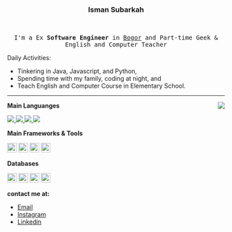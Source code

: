 <div align="center">
<h3>Isman Subarkah</h3>
  <br>
  <samp>
   <p>
      I'm a Ex <strong>Software Engineer</strong> in <a href="https://www.google.com/maps/d/embed?mid=1CZQU30NT8s-6K5Ko8VtaP-YVaRE&ie=UTF8&hl=en&t=h&msa=0&ll=-6.59162800000001%2C106.79328900000003&spn=0.059684%2C0.083256&z=13&output=embed">Bogor</a> and Part-time Geek & English and Computer Teacher
    </p>

</div>
    
Daily Activities:
	    
* Tinkering in Java, Javascript, and Python,
* Spending time with my family, coding at night, and
* Teach English and Computer Course in Elementary School.
****

<img align="right" src="https://github-readme-stats.vercel.app/api?username=subarkahisman&show_icons=true&icon_color=805AD5&text_color=718096&bg_color=ffffff&hide_title=true" />

**Main Languanges**

<a href="https://www.java.com" target="_blank"> <img src="https://img.icons8.com/color/48/000000/java-coffee-cup-logo.png"/> </a>
<a href="https://developer.mozilla.org/en-US/docs/Web/JavaScript" target="_blank"> 
	<img src="https://img.icons8.com/color/48/000000/javascript.png"/> </a>
<a href="https://www.typescriptlang.org/" target="_blank"> 
	<img src="https://img.icons8.com/color/48/000000/typescript.png"/>
</a>
<a href="https://www.python.org/" target="_blank"> 
	<img src="https://img.icons8.com/color/48/000000/python.png"/>
 </a>

**Main Frameworks & Tools**


<code><img height="22" src="https://cdn.jsdelivr.net/npm/simple-icons@v3/icons/react.svg"></code>
<code><img height="22" src="https://cdn.jsdelivr.net/npm/simple-icons@v3/icons/spring.svg"></code>
<code><img height="22" src="https://cdn.jsdelivr.net/npm/simple-icons@v3/icons/flask.svg"></code>
<code><img height="22" src="https://cdn.jsdelivr.net/npm/simple-icons@v3/icons/django.svg"></code>

**Databases**

<code><img height="22" src="https://cdn.jsdelivr.net/npm/simple-icons@v3/icons/mysql.svg"></code>
<code><img height="22" src="https://cdn.jsdelivr.net/npm/simple-icons@v3/icons/postgresql.svg"></code>
<code><img height="22" src="https://cdn.jsdelivr.net/npm/simple-icons@v3/icons/redis.svg"></code>
<code><img height="22" src="https://cdn.jsdelivr.net/npm/simple-icons@v3/icons/mongodb.svg"></code>

 
**contact me at:**

* [Email](mailto:ismansubarkah.2210@gmail.com)
* [Instagram](https://instagram.com/subarkahisman)
* [Linkedin](https://www.linkedin.com/in/isman-subarkah-80190720b/)
